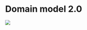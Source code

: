 # Domain model 2.0

<img src="hhttps://github.com/calvin-cs262-fall2021-teamC/CalTrip-project/blob/main/images/domain_model_2.0.jpg"  />

